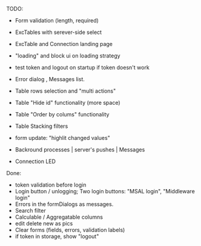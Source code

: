 TODO:
- Form validation (length, required)
- ExcTables with serever-side select
- ExcTable and Connection landing page

- "loading" and block ui on loading strategy

- test token and logout on startup if token doesn't work
- Error dialog , Messages list.

- Table rows selection and "multi actions"
- Table "Hide id" functionality (more space)
- Table "Order by colums" functionality
- Table Stacking filters

- form update: "highlit changed values"
	
- Backround processes | server's pushes | Messages
- Connection LED

Done:
- token validation before login
- Login button / unlogging; Two login buttons: "MSAL login", "Middleware login"
- Errors in the formDialogs as messages.
- Search filter
- Calculable / Aggregatable columns 
- edit delete new as pics
- Clear forms (fields, errors, validation labels) 
- if token in storage, show "logout"